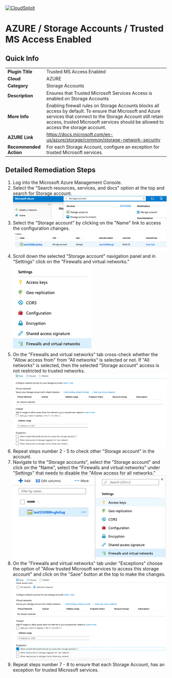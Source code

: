 [![CloudSploit](https://cloudsploit.com/img/logo-new-big-text-100.png "CloudSploit")](https://cloudsploit.com)

# AZURE / Storage Accounts / Trusted MS Access Enabled

## Quick Info

| | |
|-|-|
| **Plugin Title** | Trusted MS Access Enabled |
| **Cloud** | AZURE |
| **Category** | Storage Accounts |
| **Description** | Ensures that Trusted Microsoft Services Access is enabled on Storage Accounts |
| **More Info** | Enabling firewall rules on Storage Accounts blocks all access by default. To ensure that Microsoft and Azure services that connect to the Storage Account still retain access, trusted Microsoft services should be allowed to access the storage account. |
| **AZURE Link** | https://docs.microsoft.com/en-us/azure/storage/common/storage-network-security |
| **Recommended Action** | For each Storage Account, configure an exception for trusted Microsoft services. |

## Detailed Remediation Steps
1. Log into the Microsoft Azure Management Console.
2. Select the "Search resources, services, and docs" option at the top and search for Storage account. </br> <img src="/resources/azure/storageaccounts/trusted-ms-access-enabled/step2.png"/>
3. Select the "Storage account" by clicking on the "Name" link to access the configuration changes. </br> <img src="/resources/azure/storageaccounts/trusted-ms-access-enabled/step3.png"/>
4. Scroll down the selected "Storage account" navigation panel and in "Settings" click on the "Firewalls and virtual networks."</br> <img src="/resources/azure/storageaccounts/trusted-ms-access-enabled/step4.png"/>
5. On the "Firewalls and virtual networks" tab cross-check whether the "Allow access from" from "All networks" is selected or not. If "All networks" is selected, then the selected "Storage account" access is not restricted to trusted networks. </br> <img src="/resources/azure/storageaccounts/trusted-ms-access-enabled/step5.png"/>
6. Repeat steps number 2 - 5 to check other "Storage account" in the account. </br>
7. Navigate to the "Storage accounts", select the "Storage account" and click on the "Name", select the "Firewalls and virtual networks" under "Settings" that needs to disable  the "Allow access for all networks."</br> <img src="/resources/azure/storageaccounts/trusted-ms-access-enabled/step7.png"/>
8. On the "Firewalls and virtual networks" tab under "Exceptions" choose the option of "Allow trusted Microsoft services to access this storage account" and click on the "Save" button at the top to make the changes. </br> <img src="/resources/azure/storageaccounts/trusted-ms-access-enabled/step8.png"/>
9. Repeat steps number 7 - 8 to ensure that each Storage Account, has an exception for trusted Microsoft services.</br>

